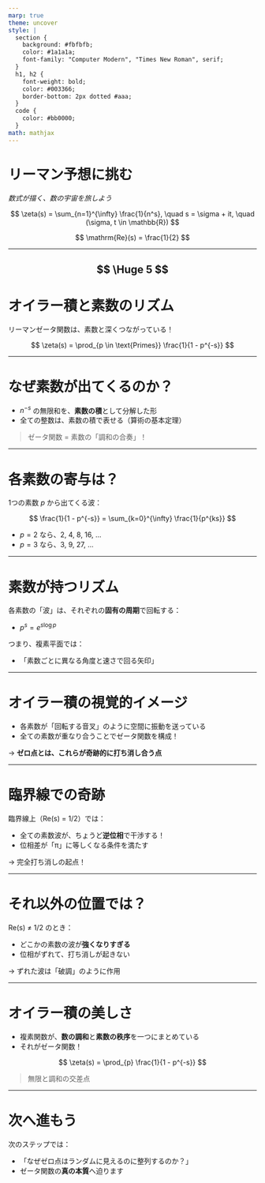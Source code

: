 ```yaml
---
marp: true
theme: uncover
style: |
  section {
    background: #fbfbfb;
    color: #1a1a1a;
    font-family: "Computer Modern", "Times New Roman", serif;
  }
  h1, h2 {
    font-weight: bold;
    color: #003366;
    border-bottom: 2px dotted #aaa;
  }
  code {
    color: #bb0000;
  }
math: mathjax
---
```


<!-- スライド 5 -->

# リーマン予想に挑む

_数式が描く、数の宇宙を旅しよう_

$$
\zeta(s) = \sum_{n=1}^{\infty} \frac{1}{n^s}, \quad s = \sigma + it, \quad (\sigma, t \in \mathbb{R})
$$

$$
\mathrm{Re}(s) = \frac{1}{2}
$$

---
$$
\Huge 5
$$
---

# オイラー積と素数のリズム

リーマンゼータ関数は、素数と深くつながっている！

$$
\zeta(s) = \prod_{p \in \text{Primes}} \frac{1}{1 - p^{-s}}
$$

---

# なぜ素数が出てくるのか？

- $n^{-s}$ の無限和を、**素数の積**として分解した形
- 全ての整数は、素数の積で表せる（算術の基本定理）

> ゼータ関数 = 素数の「調和の合奏」！

---

# 各素数の寄与は？

1つの素数 $p$ から出てくる波：

$$
\frac{1}{1 - p^{-s}} = \sum_{k=0}^{\infty} \frac{1}{p^{ks}}
$$

- $p = 2$ なら、2, 4, 8, 16, ...
- $p = 3$ なら、3, 9, 27, ...

---

# 素数が持つリズム

各素数の「波」は、それぞれの**固有の周期**で回転する：

- $p^s = e^{s \log p}$

つまり、複素平面では：

- 「素数ごとに異なる角度と速さで回る矢印」

---

# オイラー積の視覚的イメージ

- 各素数が「回転する音叉」のように空間に振動を送っている
- 全ての素数が重なり合うことでゼータ関数を構成！

→ **ゼロ点とは、これらが奇跡的に打ち消し合う点**

---

# 臨界線での奇跡

臨界線上（Re(s) = 1/2）では：

- 全ての素数波が、ちょうど**逆位相**で干渉する！
- 位相差が「π」に等しくなる条件を満たす

→ 完全打ち消しの起点！

---

# それ以外の位置では？

Re(s) ≠ 1/2 のとき：

- どこかの素数の波が**強くなりすぎる**
- 位相がずれて、打ち消しが起きない

→ ずれた波は「破調」のように作用

---

# オイラー積の美しさ

- 複素関数が、**数の調和**と**素数の秩序**を一つにまとめている
- それがゼータ関数！

$$
\zeta(s) = \prod_{p} \frac{1}{1 - p^{-s}}
$$

> 無限と調和の交差点

---

# 次へ進もう

次のステップでは：

- 「なぜゼロ点はランダムに見えるのに整列するのか？」
- ゼータ関数の**真の本質**へ迫ります
